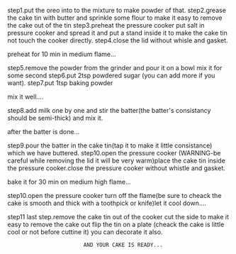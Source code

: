 step1.put the oreo into to the mixture to make powder of that.
step2.grease the cake tin with butter and sprinkle some flour to make it easy to remove the cake out of the tin
step3.preheat the pressure cooker put salt in pressure cooker and spread it and put a stand inside it to make the cake tin not touch the cooker directly.
step4.close the lid without whisle and gasket.

preheat for 10 min in medium flame...

step5.remove the powder from the grinder and pour it on a bowl mix it for some second
step6.put 2tsp powdered sugar (you can add more if you want).
step7.put 1tsp baking powder

mix it well....

 step8.add milk one by one and stir the batter(the batter's consistancy should be semi-thick) and mix it.

after the batter is done...

step9.pour the batter in the cake tin(tap it to make it little consistance) which we have buttered.
step10.open the pressure cooker (WARNING-be careful while removing the lid it will be very warm)place the cake tin inside the pressure cooker.close the pressure cooker without whistle and gasket.

bake it for 30 min on medium high flame...

step10.open the pressure cooker turn off the flame(be sure to cheack the cake is smooth and thick with a toothpick or knife)let it cool down....

step11 last step.remove the cake tin out of the cooker cut the side to make it easy to remove the cake out flip the tin on a plate (cheack the cake is little cool or not before cuttine it) you can decorate it also.


                            AND YOUR CAKE IS READY...